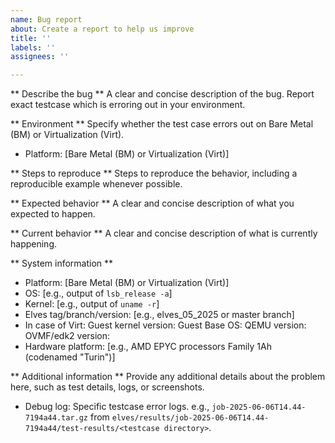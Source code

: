 ```yaml
---
name: Bug report
about: Create a report to help us improve
title: ''
labels: ''
assignees: ''

---
```


** Describe the bug **
A clear and concise description of the bug. Report exact testcase which is erroring out in your environment.

** Environment **
Specify whether the test case errors out on Bare Metal (BM) or Virtualization (Virt).
- Platform: [Bare Metal (BM) or Virtualization (Virt)]

** Steps to reproduce **
Steps to reproduce the behavior, including a reproducible example whenever possible.

** Expected behavior **
A clear and concise description of what you expected to happen.

** Current behavior **
A clear and concise description of what is currently happening.

** System information **
- Platform: [Bare Metal (BM) or Virtualization (Virt)]
- OS: [e.g., output of `lsb_release -a`]
- Kernel: [e.g., output of `uname -r`]
- Elves tag/branch/version: [e.g., elves_05_2025 or master branch]
- In case of Virt:
     Guest kernel version:
     Guest Base OS:
     QEMU version:
     OVMF/edk2 version:
- Hardware platform: [e.g., AMD EPYC processors Family 1Ah (codenamed "Turin")]

** Additional information **
Provide any additional details about the problem here, such as test details, logs, or screenshots.
- Debug log: Specific testcase error logs.
	e.g., `job-2025-06-06T14.44-7194a44.tar.gz` from `elves/results/job-2025-06-06T14.44-7194a44/test-results/<testcase directory>`.
